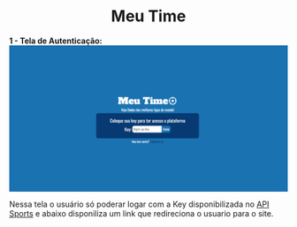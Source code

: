 <h1 align="center": center">Meu Time</h1>
<strong>1 - Tela de Autenticação:</strong>
<img src="./assets/Auth.PNG" width="1000" align="center">
<p>Nessa tela o usuário só poderar logar com a Key disponibilizada no <a href="https://dashboard.api-football.com/">API Sports</a> 
e abaixo disponiliza um link que redireciona o usuario para o site.</p>
